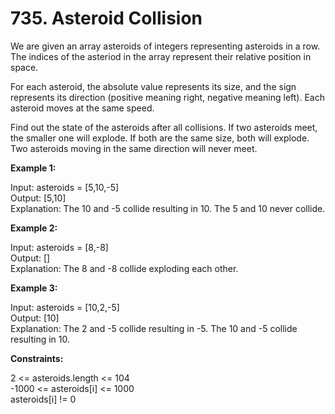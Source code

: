 <h1>735. Asteroid Collision</h1>

We are given an array asteroids of integers representing asteroids in a row. The indices of the asteriod in the array represent their relative position in space.

For each asteroid, the absolute value represents its size, and the sign represents its direction (positive meaning right, negative meaning left). Each asteroid moves at the same speed.

Find out the state of the asteroids after all collisions. If two asteroids meet, the smaller one will explode. If both are the same size, both will explode. Two asteroids moving in the same direction will never meet.



<b>Example 1:</b>

Input: asteroids = [5,10,-5]</br>
Output: [5,10]</br>
Explanation: The 10 and -5 collide resulting in 10. The 5 and 10 never collide.</br>

<b>Example 2:</b>

Input: asteroids = [8,-8]</br>
Output: []</br>
Explanation: The 8 and -8 collide exploding each other.</br>

<b>Example 3:</b>

Input: asteroids = [10,2,-5]</br>
Output: [10]</br>
Explanation: The 2 and -5 collide resulting in -5. The 10 and -5 collide resulting in 10.


<b>Constraints:</b>

2 <= asteroids.length <= 104</br>
-1000 <= asteroids[i] <= 1000</br>
asteroids[i] != 0